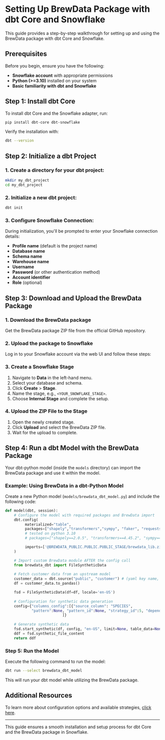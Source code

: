 # Setting Up BrewData Package with dbt Core and Snowflake

This guide provides a step-by-step walkthrough for setting up and using the BrewData package with dbt Core and Snowflake.

## Prerequisites

Before you begin, ensure you have the following:

- **Snowflake account** with appropriate permissions
- **Python (>=3.10)** installed on your system
- **Basic familiarity with dbt and Snowflake**

## Step 1: Install dbt Core

To install dbt Core and the Snowflake adapter, run:

```bash
pip install dbt-core dbt-snowflake
```

Verify the installation with:

```bash
dbt --version
```

## Step 2: Initialize a dbt Project

### 1. Create a directory for your dbt project:

```bash
mkdir my_dbt_project
cd my_dbt_project
```

### 2. Initialize a new dbt project:

```bash
dbt init
```

### 3. Configure Snowflake Connection:
During initialization, you'll be prompted to enter your Snowflake connection details:
- **Profile name** (default is the project name)
- **Database name**
- **Schema name**
- **Warehouse name**
- **Username**
- **Password** (or other authentication method)
- **Account identifier**
- **Role** (optional)

## Step 3: Download and Upload the BrewData Package

### 1. Download the BrewData package

Get the BrewData package ZIP file from the official GitHub repository.

### 2. Upload the package to Snowflake

Log in to your Snowflake account via the web UI and follow these steps:

### 3. Create a Snowflake Stage

1. Navigate to **Data** in the left-hand menu.
2. Select your database and schema.
3. Click **Create** > **Stage**.
4. Name the stage, e.g., `<YOUR_SNOWFLAKE_STAGE>`.
5. Choose **Internal Stage** and complete the setup.

### 4. Upload the ZIP File to the Stage

1. Open the newly created stage.
2. Click **Upload** and select the BrewData ZIP file.
3. Wait for the upload to complete.

## Step 4: Run a dbt Model with the BrewData Package

Your dbt-python model (inside the `models` directory) can import the BrewData package and use it within the model.

### Example: Using BrewData in a dbt-Python Model

Create a new Python model (`models/brewdata_dbt_model.py`) and include the following code:

```python
def model(dbt, session):
    # Configure the model with required packages and BrewData import
    dbt.config(
         materialized="table",
         packages=["shapely","transformers","sympy", "faker", "requests", "xmltodict", "xmlschema", "pandas", "numpy", "scikit-learn", "scipy", "tqdm", "pytorch", "datasets"],
         # tested on python 3.10
         # packages=["shapely==2.0.5", "transformers==4.45.2", "sympy==1.13.3", "faker==30.8.1", "requests==2.32.3", "xmltodict==0.13.0", "xmlschema==2.3.1", "pandas==2.0.3", "numpy==1.24.3", "scikit-learn==1.3.0", "scipy==1.10.1", "tqdm==4.66.5", "pytorch==2.3.0", "datasets==2.19.1"],

         imports=['@BREWDATA_PUBLIC.PUBLIC.PUBLIC_STAGE/brewdata_lib.zip'] # change to YOUR @{DB_NAME}.{SCHEMA_NAME}.{STAGE_NAME}/brewdata_lib.zip
    )

    # Import custom BrewData module AFTER the config call
    from brewdata_dbt import FileSyntheticData
    
    # Fetch customer data from an upstream model
    customer_data = dbt.source("public", "customer") # (yaml key name, table name)
    df = customer_data.to_pandas()

    fsd = FileSyntheticData(df=df, locale='en-US')
    
    # Configuration for synthetic data generation
    config={"columns_config":[{"source_column": "SPECIES",
            "pattern":None, "pattern_id":None, "strategy_id":5, "dependent_fields":[], "tokenization_type": "NA"}
                          ]}
    
    # Generate synthetic data
    fsd.start_synthetic(df, config, "en-US", limit=None, table_data=None, bias=None)
    ddf = fsd.synthetic_file_content
    return ddf
```

### Step 5: Run the Model

Execute the following command to run the model:

```bash
dbt run --select brewdata_dbt_model
```

This will run your dbt model while utilizing the BrewData package.

## Additional Resources

To learn more about configuration options and available strategies, [click here]().

---

This guide ensures a smooth installation and setup process for dbt Core and the BrewData package in Snowflake.

